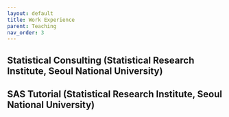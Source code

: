 ```yaml
---
layout: default
title: Work Experience
parent: Teaching
nav_order: 3
---
```


## Statistical Consulting (Statistical Research Institute, Seoul National University)

## SAS Tutorial (Statistical Research Institute, Seoul National University)

